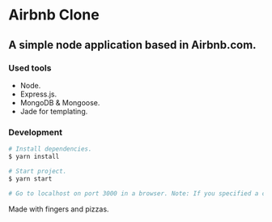 # Airbnb Clone
## A simple node application based in Airbnb.com.

### Used tools
- Node.
- Express.js.
- MongoDB & Mongoose.
- Jade for templating.

### Development
```sh
# Install dependencies.
$ yarn install

# Start project.
$ yarn start

# Go to localhost on port 3000 in a browser. Note: If you specified a custom port on environment go to it.
```

Made with fingers and pizzas.